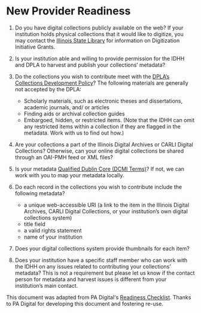 # New Provider Readiness

1. Do you have digital collections publicly available on the web? If your institution holds physical collections that it would like to digitize, you may contact the [Illinois State Library](https://www.cyberdriveillinois.com/departments/library/) for information on Digitization Initiative Grants.

1. Is your institution able and willing to provide permission for the IDHH and DPLA to harvest and publish your collections’ metadata?

1. Do the collections you wish to contribute meet with the [DPLA’s Collections Development Policy](https://pro.dp.la/hubs/collection-development-guidelines)? The following materials are generally not accepted by the DPLA:
   - Scholarly materials, such as electronic theses and dissertations, academic journals, and/ or articles
   - Finding aids or archival collection guides
   - Embargoed, hidden, or restricted items. (Note that the IDHH can omit any restricted items within a collection if they are flagged in the metadata. Work with us to find out how.)

1. Are your collections a part of the Illinois Digital Archives or CARLI Digital Collections? Otherwise, can your online digital collections be shared through an OAI-PMH feed or XML files?

1. Is your metadata [Qualified Dublin Core (DCMI Terms)](https://www.dublincore.org/specifications/dublin-core/dcmi-terms/)? If not, we can work with you to map your metadata locally.

1. Do each record in the collections you wish to contribute include the following metadata?
   - a unique web-accessible URI (a link to the item in the Illinois Digital Archives, CARLI Digital Collections, or your institution’s own digital collections system)
   - title field
   - a valid rights statement
   - name of your institution

1. Does your digital collections system provide thumbnails for each item?

1. Does your institution have a specific staff member who can work with the IDHH on any issues related to contributing your collections’ metadata? This is not a requirement but please let us know if the contact person for metadata and harvest issues is different from your institution’s main contact.

This document was adapted from PA Digital's [Readiness Checklist](https://padigital.org/pa-digital-readiness/). Thanks to PA Digital for developing this document and fostering re-use.
